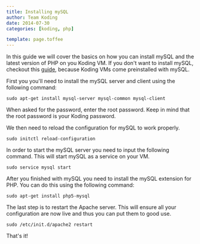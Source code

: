 ```yaml
---
title: Installing mySQL
author: Team Koding
date: 2014-07-30
categories: [koding, php]

template: page.toffee
---
```


In this guide we will cover the basics on how you can install mySQL and the latest version of PHP on you Koding VM. If you don't want to install mySQL, checkout this [guide][mysql], because Koding VMs come preinstalled with mySQL.

First you you'll need to install the mySQL server and client using the following command:

``` 
sudo apt-get install mysql-server mysql-common mysql-client
```

When asked for the password, enter the root password. Keep in mind that the root password is your Koding password.

We then need to reload the configuration for mySQL to work properly.

```
sudo initctl reload-configuration
```

In order to start the mySQL server you need to input the following command. This will start mySQL as a service on your VM.

```
sudo service mysql start
```

After you finished with mySQL you need to install the mySQL extension for PHP. You can do this using the following command:

```
sudo apt-get install php5-mysql
```

The last step is to restart the Apache server. This will ensure all your configuration are now live and thus you can put them to good use.

```
sudo /etc/init.d/apache2 restart
```

That's it!

[mysql]: http://learn.koding.com/guides/mysql-on-koding/